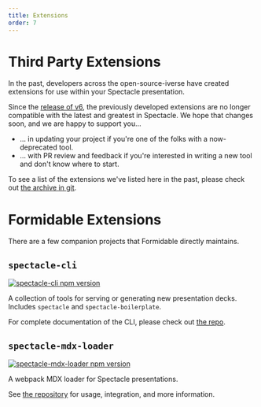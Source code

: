 ```yaml
---
title: Extensions
order: 7
---
```


<a name="third-party"></a>

# Third Party Extensions

In the past, developers across the open-source-iverse have created extensions for use within your Spectacle presentation.

Since the [release of v6](https://github.com/FormidableLabs/spectacle/releases/tag/v6), the previously developed extensions are no longer compatible with the latest and greatest in Spectacle. We hope that changes soon, and we are happy to support you...

- ... in updating your project if you're one of the folks with a now-deprecated tool.
- ... with PR review and feedback if you're interested in writing a new tool and don't know where to start.

To see a list of the extensions we've listed here in the past, please check out [the archive in git](https://github.com/FormidableLabs/spectacle/blob/3fd0e850ebab65758b1a4db04c8edef5f2cee81e/docs/content/extensions.md).

<a name="formidable"></a>

# Formidable Extensions

There are a few companion projects that Formidable directly maintains.

## `spectacle-cli`

[![spectacle-cli npm version](https://badge.fury.io/js/spectacle-cli.svg)](http://badge.fury.io/js/spectacle-cli)

A collection of tools for serving or generating new presentation decks. Includes `spectacle` and `spectacle-boilerplate`.

For complete documentation of the CLI, please check out [the repo](https://www.github.com/FormidableLabs/spectacle-cli).

## `spectacle-mdx-loader`

[![spectacle-mdx-loader npm version](https://badge.fury.io/js/spectacle-mdx-loader.svg)](http://badge.fury.io/js/spectacle-mdx-loader)

A webpack MDX loader for Spectacle presentations.

See [the repository](https://www.github.com/FormidableLabs/spectacle-mdx-loader) for usage, integration, and more information.
